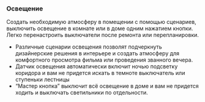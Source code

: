 
### Освещение

Создать необходимую атмосферу в помещении с помощью сценариев, выключить освещение в комнате или в доме одним нажатием кнопки. Легко перенастроить выключатели после ремонта или перепланировки.

+ Различные сценарии освещения позволят подчеркнуть дизайнерские решения в интерьере и создать атмосферу для комфортного просмотра фильма или проведения званного вечера.
+ Датчик освещения автоматически включит ночью подсветку коридора и вам не придется искать в темноте выключатель или ступеньки лестницы
+ “Мастер кнопка” выключит всё освещение в доме и вам не придется ходить и выключать светильники по отдельности.




